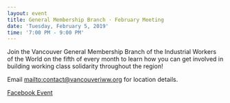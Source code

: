 ```yaml
---
layout: event
title: General Membership Branch · February Meeting
date: 'Tuesday, February 5, 2019'
time: '7:00 PM - 9:00 PM'
---
```


Join the Vancouver General Membership Branch of the Industrial Workers of the World on the fifth of every month to learn how you can get involved in building working class solidarity throughout the region!

Email <mailto:contact@vancouveriww.org> for location details.

[Facebook Event](https://www.facebook.com/events/216011546000677)
